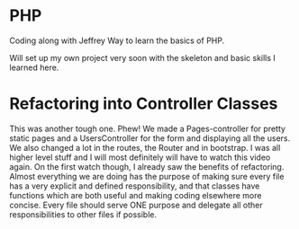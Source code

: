 # PHP
Coding along with Jeffrey Way to learn the basics of PHP.

Will set up my own project very soon with the skeleton and basic skills I learned here.

# Refactoring into Controller Classes
This was another tough one. Phew!
We made a Pages-controller for pretty static pages and a UsersController for the form and displaying all the users.
We also changed a lot in the routes, the Router and in bootstrap. 
I was all higher level stuff and I will most definitely will have to watch this video again. On the first watch though, I already saw the benefits of refactoring.
Almost everything we are doing has the purpose of making sure every file has a very explicit and defined responsibility, and that classes have functions which are both useful and making coding elsewhere more concise.
Every file should serve ONE purpose and delegate all other responsibilities to other files if possible.
